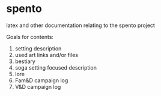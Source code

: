 # spento
latex and other documentation relating to the spento project

Goals for contents:
1. setting description
2. used art links and/or files
3. bestiary
4. soga setting focused description
5. lore
6. Fam&D campaign log
7. V&D campaign log
